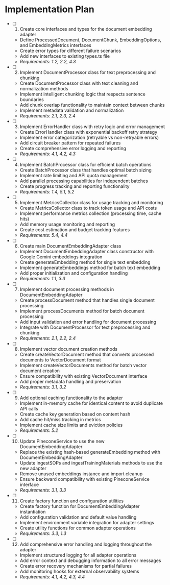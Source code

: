 # Implementation Plan

- [ ] 1. Create core interfaces and types for the document embedding adapter
  - Define ProcessedDocument, DocumentChunk, EmbeddingOptions, and EmbeddingMetrics interfaces
  - Create error types for different failure scenarios
  - Add new interfaces to existing types.ts file
  - _Requirements: 1.2, 2.2, 4.3_

- [ ] 2. Implement DocumentProcessor class for text preprocessing and chunking
  - Create DocumentProcessor class with text cleaning and normalization methods
  - Implement intelligent chunking logic that respects sentence boundaries
  - Add chunk overlap functionality to maintain context between chunks
  - Implement metadata validation and normalization
  - _Requirements: 2.1, 2.3, 2.4_

- [ ] 3. Implement ErrorHandler class with retry logic and error management
  - Create ErrorHandler class with exponential backoff retry strategy
  - Implement error categorization (retryable vs non-retryable errors)
  - Add circuit breaker pattern for repeated failures
  - Create comprehensive error logging and reporting
  - _Requirements: 4.1, 4.2, 4.3_

- [ ] 4. Implement BatchProcessor class for efficient batch operations
  - Create BatchProcessor class that handles optimal batch sizing
  - Implement rate limiting and API quota management
  - Add parallel processing capabilities for independent batches
  - Create progress tracking and reporting functionality
  - _Requirements: 1.4, 5.1, 5.2_

- [ ] 5. Implement MetricsCollector class for usage tracking and monitoring
  - Create MetricsCollector class to track token usage and API costs
  - Implement performance metrics collection (processing time, cache hits)
  - Add memory usage monitoring and reporting
  - Create cost estimation and budget tracking features
  - _Requirements: 5.4, 4.4_

- [ ] 6. Create main DocumentEmbeddingAdapter class
  - Implement DocumentEmbeddingAdapter class constructor with Google Gemini embeddings integration
  - Create generateEmbedding method for single text embedding
  - Implement generateEmbeddings method for batch text embedding
  - Add proper initialization and configuration handling
  - _Requirements: 1.1, 3.3_

- [ ] 7. Implement document processing methods in DocumentEmbeddingAdapter
  - Create processDocument method that handles single document processing
  - Implement processDocuments method for batch document processing
  - Add input validation and error handling for document processing
  - Integrate with DocumentProcessor for text preprocessing and chunking
  - _Requirements: 2.1, 2.2, 2.4_

- [ ] 8. Implement vector document creation methods
  - Create createVectorDocument method that converts processed documents to VectorDocument format
  - Implement createVectorDocuments method for batch vector document creation
  - Ensure compatibility with existing VectorDocument interface
  - Add proper metadata handling and preservation
  - _Requirements: 3.1, 3.2_

- [ ] 9. Add optional caching functionality to the adapter
  - Implement in-memory cache for identical content to avoid duplicate API calls
  - Create cache key generation based on content hash
  - Add cache hit/miss tracking in metrics
  - Implement cache size limits and eviction policies
  - _Requirements: 5.2_

- [ ] 10. Update PineconeService to use the new DocumentEmbeddingAdapter
  - Replace the existing hash-based generateEmbedding method with DocumentEmbeddingAdapter
  - Update ingestSOPs and ingestTrainingMaterials methods to use the new adapter
  - Remove unused embeddings instance and import cleanup
  - Ensure backward compatibility with existing PineconeService interface
  - _Requirements: 3.1, 3.3_

- [ ] 11. Create factory function and configuration utilities
  - Create factory function for DocumentEmbeddingAdapter instantiation
  - Add configuration validation and default value handling
  - Implement environment variable integration for adapter settings
  - Create utility functions for common adapter operations
  - _Requirements: 3.3, 1.3_

- [ ] 12. Add comprehensive error handling and logging throughout the adapter
  - Implement structured logging for all adapter operations
  - Add error context and debugging information to all error messages
  - Create error recovery mechanisms for partial failures
  - Add monitoring hooks for external observability systems
  - _Requirements: 4.1, 4.2, 4.3, 4.4_